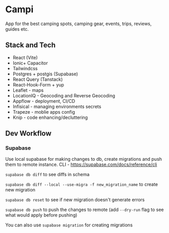 # Campi

App for the best camping spots, camping gear, events, trips, reviews, guides etc.

## Stack and Tech

- React (Vite)
- Ionic+ Capacitor
- Tailwindcss
- Postgres + postgis (Supabase)
- React Query (Tanstack)
- React-Hook-Form + yup
- Leaflet - maps
- LocationIQ - Geocoding and Reverse Geocoding
- Appflow - deployment, CI/CD
- Infisical - managing environments secrets
- Trapeze - moblie apps config
- Knip - code enhancing/decluttering

## Dev Workflow

### Supabase

Use local supabase for making changes to db, create migrations and push them to remote instance.
CLI - https://supabase.com/docs/reference/cli

`supabase db diff` to see diffs in schema

`supabase db diff --local --use-migra -f new_migration_name` to create new migration

`supabase db reset` to see if new migration doesn't generate errors

`supabase db push` to push the changes to remote (add `--dry-run` flag to see what would apply before pushing)

You can also use `supabase migration` for creating migrations

